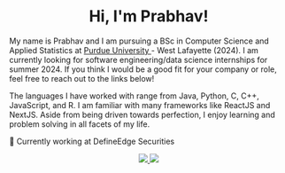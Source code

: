 <h1 align="center"> 
  Hi, I'm Prabhav!
</h1> 
  
My name is Prabhav and I am pursuing a BSc in Computer Science and Applied Statistics at <a href="https://www.cs.purdue.edu/"> Purdue University </a> - West Lafayette (2024). I am currently looking for software engineering/data science internships for summer 2024. If you think I would be a good fit for your company or role, feel free to reach out to the links below!

The languages I have worked with range from Java, Python, C, C++, JavaScript, and R. I am familiar with many frameworks like ReactJS and NextJS. Aside from being driven towards perfection, I enjoy learning and problem solving in all facets of my life. 

🌱 Currently working at DefineEdge Securities

<p align="center">
  <a href="https://www.linkedin.com/in/prabhav-pande/">
    <img src="https://img.shields.io/badge/LinkedIn-0A66C2?logo=linkedin&logoColor=white&style=for-the-badge"> 
  </a>
    <a href="mailto:prabhavvpande@gmail.com">
      <img src="https://img.shields.io/badge/GMAIL-EA4335?logo=gmail&logoColor=white&style=for-the-badge"> 
    </a>
</p>


<!--
**prabhav-pande/prabhav-pande** is a ✨ _special_ ✨ repository because its `README.md` (this file) appears on your GitHub profile.

Here are some ideas to get you started:

- 🔭 I’m currently working on ...
- 🌱 I’m currently learning ...
- 👯 I’m looking to collaborate on ...
- 🤔 I’m looking for help with ...
- 💬 Ask me about ...
- 📫 How to reach me: ...
- 😄 Pronouns: ...
- ⚡ Fun fact: ...
-->
